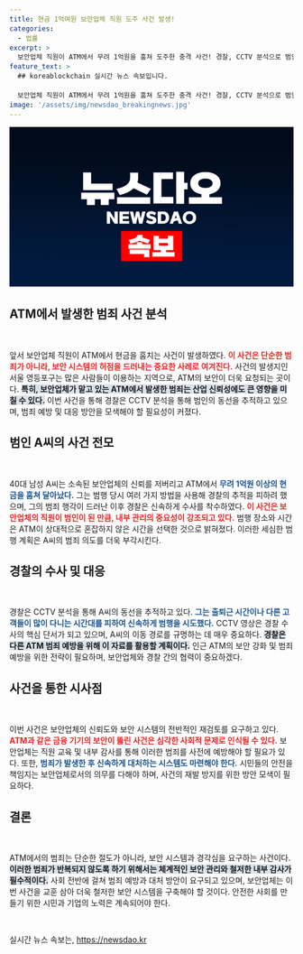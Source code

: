 ```yaml
---
title: 현금 1억여원 보안업체 직원 도주 사건 발생!
categories:
  - 법률
excerpt: >
  보안업체 직원이 ATM에서 무려 1억원을 훔쳐 도주한 충격 사건! 경찰, CCTV 분석으로 범인의 행적을 추적 중. 진실이 밝혀질까? 클릭해서 더 알아보세요!
feature_text: >
  ## koreablockchain 실시간 뉴스 속보입니다.

  보안업체 직원이 ATM에서 무려 1억원을 훔쳐 도주한 충격 사건! 경찰, CCTV 분석으로 범인의 행적을 추적 중. 진실이 밝혀질까? 클릭해서 더 알아보세요!
image: '/assets/img/newsdao_breakingnews.jpg'
---
```


<p><img src="/assets/img/newsdao_breakingnews.jpg" alt="koreablockchain 속보" /></p>

<h2 data-ke-size="size26">ATM에서 발생한 범죄 사건 분석</h2>

<p data-ke-size="size16">&nbsp;</p>

<p>앞서 보안업체 직원이 ATM에서 현금을 훔치는 사건이 발생하였다. <b><span style="color: #ee2323;">이 사건은 단순한 범죄가 아니라, 보안 시스템의 허점을 드러내는 중요한 사례로 여겨진다.</span></b> 사건의 발생지인 서울 영등포구는 많은 사람들이 이용하는 지역으로, ATM의 보안이 더욱 요청되는 곳이다. <b><span style="background-color: #21538527;">특히, 보안업체가 맡고 있는 ATM에서 발생한 범죄는 산업 신뢰성에도 큰 영향을 미칠 수 있다.</span></b> 이번 사건을 통해 경찰은 CCTV 분석을 통해 범인의 동선을 추적하고 있으며, 범죄 예방 및 대응 방안을 모색해야 할 필요성이 커졌다.</p>

<h2 data-ke-size="size26">범인 A씨의 사건 전모</h2>

<p data-ke-size="size16">&nbsp;</p>

<p>40대 남성 A씨는 소속된 보안업체의 신뢰를 저버리고 ATM에서 <b><span style="color: #1a5490;">무려 1억원 이상의 현금을 훔쳐 달아났다.</span></b> 그는 범행 당시 여러 가지 방법을 사용해 경찰의 추적을 피하려 했으며, 그의 범죄 행각이 드러난 이후 경찰은 신속하게 수사를 착수하였다. <b><span style="color: #ee2323;">이 사건은 보안업체의 직원이 범인이 된 만큼, 내부 관리의 중요성이 강조되고 있다.</span></b> 범행 장소와 시간은 ATM이 상대적으로 혼잡하지 않은 시간을 선택한 것으로 밝혀졌다. 이러한 세심한 범행 계획은 A씨의 범죄 의도를 더욱 부각시킨다.</p>

<h2 data-ke-size="size26">경찰의 수사 및 대응</h2>

<p data-ke-size="size16">&nbsp;</p>

<p>경찰은 CCTV 분석을 통해 A씨의 동선을 추적하고 있다. <b><span style="color: #1a5490;">그는 출퇴근 시간이나 다른 고객들이 많이 다니는 시간대를 피하여 신속하게 범행을 시도했다.</span></b> CCTV 영상은 경찰 수사의 핵심 단서가 되고 있으며, A씨의 이동 경로를 규명하는 데 매우 중요하다. <b><span style="background-color: #21538527;">경찰은 다른 ATM 범죄 예방을 위해 이 자료를 활용할 계획이다.</span></b> 인근 ATM의 보안 강화 및 범죄 예방을 위한 전략이 필요하며, 보안업체와 경찰 간의 협력이 중요하겠다.</p>

<h2 data-ke-size="size26">사건을 통한 시사점</h2>

<p data-ke-size="size16">&nbsp;</p>

<p>이번 사건은 보안업체의 신뢰도와 보안 시스템의 전반적인 재검토를 요구하고 있다. <b><span style="color: #ee2323;">ATM과 같은 금융 기기의 보안이 뚫린 사건은 심각한 사회적 문제로 인식될 수 있다.</span></b> 보안업체는 직원 교육 및 내부 감사를 통해 이러한 범죄를 사전에 예방해야 할 필요가 있다. 또한, <b><span style="color: #1a5490;">범죄가 발생한 후 신속하게 대처하는 시스템도 마련해야 한다.</span></b> 시민들의 안전을 책임지는 보안업체로서의 의무를 다해야 하며, 사건의 재발 방지를 위한 방안 모색이 필요하다.</p>

<h2 data-ke-size="size26">결론</h2>

<p data-ke-size="size16">&nbsp;</p>

<p>ATM에서의 범죄는 단순한 절도가 아니라, 보안 시스템과 경각심을 요구하는 사건이다. <b><span style="background-color: #21538527;">이러한 범죄가 반복되지 않도록 하기 위해서는 체계적인 보안 관리와 철저한 내부 감사가 필수적이다.</span></b> 사회 전반에 걸쳐 범죄 예방과 대처 방안이 요구되고 있으며, 보안업체는 이번 사건을 교훈 삼아 더욱 철저한 보안 시스템을 구축해야 할 것이다. 안전한 사회를 만들기 위한 시민과 기업의 노력은 계속되어야 한다. </p>

<p data-ke-size="size16">&nbsp;</p>
실시간 뉴스 속보는, <a href="https://newsdao.kr" rel="dofollow">https://newsdao.kr</a>



